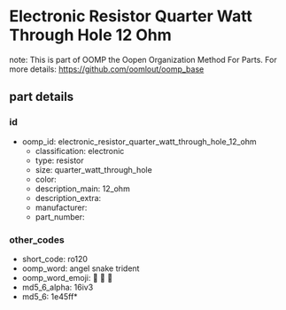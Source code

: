 # Electronic Resistor Quarter Watt Through Hole 12 Ohm  

note: This is part of OOMP the Oopen Organization Method For Parts. For more details: https://github.com/oomlout/oomp_base

##  part details





### id
* oomp_id: electronic_resistor_quarter_watt_through_hole_12_ohm
  * classification: electronic
  * type: resistor
  * size: quarter_watt_through_hole
  * color: 
  * description_main: 12_ohm
  * description_extra: 
  * manufacturer: 
  * part_number: 

### other_codes
* short_code: ro120
* oomp_word: angel snake trident
* oomp_word_emoji: :angel: :snake: :trident:
* md5_6_alpha: 16iv3
* md5_6: 1e45ff* 
